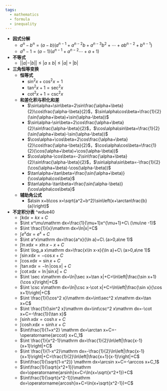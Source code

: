 ```yaml
---
tags:
  - mathematics
  - formula
  - inequality
---
```

- **因式分解**
	- $a^n-b^n=(a-b)(a^{n-1}+a^{n-2}b+a^{n-3}b^2+\cdots+ab^{n-2}+b^{n-1})$
	- $a^n-1=(a-1)(a^{n-1}+a^{n-2}\cdots+a+1)$
- **不等式**
	- $||a|-|b||\le |a\pm b|\le |a|+|b|$
- **三角恒等变换**
	- **恒等式**
		- $\sin^2x+\cos^2x=1$
		- $\tan^2x+1=\sec^2x$
		- $\cot^2x+1=\csc^2x$
	- **和差化积与积化和差**
		- $\sin\alpha+\sin\beta=2\sin\frac{\alpha+\beta}{2}\cos\frac{\alpha-\beta}{2}$，$\sin\alpha\cos\beta=\frac{1}{2}(\sin(\alpha+\beta)+\sin(\alpha-\beta))$
		- $\sin\alpha-\sin\beta=2\cos\frac{\alpha+\beta}{2}\sin\frac{\alpha-\beta}{2}$，$\cos\alpha\sin\beta=\frac{1}{2}(\sin(\alpha+\beta)-\sin(\alpha-\beta))$
		- $\cos\alpha+\cos\beta=2\cos\frac{\alpha+\beta}{2}\cos\frac{\alpha-\beta}{2}$，$\cos\alpha\cos\beta=\frac{1}{2}(\cos(\alpha+\beta)+\cos(\alpha-\beta))$
		- $\cos\alpha-\cos\beta=-2\sin\frac{\alpha+\beta}{2}\sin\frac{\alpha-\beta}{2}$，$\sin\alpha\sin\beta=-\frac{1}{2}(\cos(\alpha+\beta)-\cos(\alpha-\beta))$
		- $\tan\alpha+\tan\beta=\frac{\sin(\alpha+\beta)}{\cos\alpha\cos\beta}$
		- $\tan\alpha-\tan\beta=\frac{\sin(\alpha-\beta)}{\cos\alpha\cos\beta}$
	- **辅助角公式**
		- $a\sin x+b\cos x=\sqrt{a^2+b^2}\sin\left(x+\arctan\frac{b}{a}\right)$
- **不定积分表** ^wdue40
	- $\int k\mathrm dx=kx+C$
	- $\int x^\mu\mathrm dx=\frac{1}{\mu+1}x^{\mu+1}+C\ (\mu\ne -1)$
	- $\int \frac{1}{x}\mathrm dx=\ln|x|+C$
	- $\int e^x\mathrm dx=e^x+C$
	- $\int a^x\mathrm dx=\frac{a^x}{\ln a}+C\ (a>0,a\ne 1)$
	- $\int \ln x\mathrm dx=x\ln x-x+C$
	- $\int \log_a x\mathrm dx=\frac{x\ln x-x}{\ln a}+C\ (a>0,a\ne 1)$
	- $\int \sin x\mathrm dx=-\cos x+C$
	- $\int \cos x\mathrm dx=\sin x+C$
	- $\int \tan x\mathrm dx=-\ln|\cos x|+C$
	- $\int \cot x\mathrm dx=\ln|\sin x|+C$
	- $\int \sec x\mathrm dx=\ln|\sec x+\tan x|+C=\ln\left|\frac{\sin x+1}{\cos x}\right|+C$
	- $\int \csc x\mathrm dx=\ln|\csc x-\cot x|+C=\ln\left|\frac{\sin x}{\cos x+1}\right|+C$
	- $\int \frac{1}{\cos^2 x}\mathrm dx=\int\sec^2 x\mathrm dx=\tan x+C$
	- $\int \frac{1}{\sin^2 x}\mathrm dx=\int\csc^2 x\mathrm dx=-\cot x+C=-\frac{1}{\tan x}$
	- $\int \sinh x\mathrm dx=\cosh x+C$
	- $\int\cosh x\mathrm dx=\sinh x+C$
	- $\int\frac{1}{1+x^2} \mathrm dx=\arctan x+C=-\operatorname{arccot} x+C_1$
	- $\int \frac{1}{x^2-1}\mathrm dx=\frac{1}{2}\ln\left|\frac{x-1}{x+1}\right|+C$
	- $\int \frac{1}{1-x^2}\mathrm dx=-\frac{1}{2}\ln\left|\frac{x-1}{x+1}\right|+C=\frac{1}{2}\ln\left|\frac{x+1}{x-1}\right|+C$
	- $\int\frac{1}{\sqrt{1-x^2}} \mathrm dx=\arcsin x+C=-\arccos x+C_1$
	- $\int\frac{1}{\sqrt{x^2+1}}\mathrm dx=\operatorname{arsinh}x+C=\ln(x+\sqrt{x^2+1})+C$
	- $\int\frac{1}{\sqrt{x^2-1}}\mathrm dx=\operatorname{arcosh}x+C=\ln(x+\sqrt{x^2-1})+C$